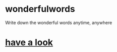 # wonderfulwords
Write down the  wonderful words anytime, anywhere

# [have a look](https://noobbear.github.io/wonderfulwords/)
